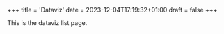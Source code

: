 +++
title = 'Dataviz'
date = 2023-12-04T17:19:32+01:00
draft = false
+++

This is the dataviz list page.
